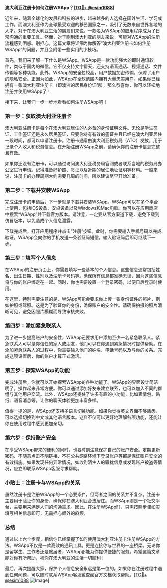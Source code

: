 **澳大利亚注册卡如何注册WSApp？[[TG💪+ @esim1088](https://t.me/s/esim1088)]**

近年来，随着全球化的发展和科技的进步，越来越多的人选择在国外生活、学习或工作。而澳大利亚作为全球最受欢迎的移民国家之一，吸引了无数来自世界各地的人才。对于在澳大利亚生活的朋友们来说，一款名为WSApp的应用程序成为了日常沟通的重要工具。然而，对于刚到澳大利亚的朋友来说，可能对WSApp的注册流程感到困惑。别担心，这篇文章将详细为你解答“澳大利亚注册卡如何注册WSApp”的问题，并且会附带一些实用的小技巧。

首先，我们来了解一下什么是WSApp。WSApp是一款功能强大的即时通讯软件，类似于国内的微信，它不仅支持文字聊天，还支持语音通话、视频通话、文件传输等多种功能。此外，WSApp的安全性较高，用户数据加密传输，保障了用户的隐私安全。正因为如此，WSApp在全球范围内拥有大量忠实用户。如果你已经拥有一张澳大利亚注册卡（即澳洲的居民身份证明），那么恭喜你，你可以轻松地注册并使用WSApp了！

接下来，让我们一步一步地看看如何注册WSApp吧！

### **第一步：获取澳大利亚注册卡**
澳大利亚注册卡是每个在澳大利亚居住的人必备的身份证明文件。无论是学生签证、工作签证还是永久居民签证，只要你持有有效的签证并且已经在澳大利亚居住一段时间，都可以申请注册卡。注册卡通常由澳大利亚税务局（ATO）发放，用于记录个人收入和税务信息。在开始注册WSApp之前，请确保你的注册卡信息完整且有效。

如果你还没有注册卡，可以通过访问澳大利亚税务局官网或者联系当地的税务局办公室进行申请。记得准备好护照、签证以及近期的居住地址证明等材料。一般来说，注册卡的办理周期大约需要几周的时间，所以建议尽早开始准备。

### **第二步：下载并安装WSApp**
完成注册卡的申请后，下一步就是下载并安装WSApp。WSApp可以在多个平台上使用，包括iOS设备、安卓设备以及Windows和Mac电脑。你可以在应用商店中搜索“WSApp”并下载官方版本。请注意，一定要从官方渠道下载，避免下载到仿冒版本，以免造成个人信息泄露。

下载完成后，打开应用程序并点击“注册”按钮。此时，你需要输入手机号码以完成验证。WSApp会向你的手机发送一条验证码短信，输入验证码后即可继续下一步。

### **第三步：填写个人信息**
在WSApp的注册页面上，你需要填写一些基本的个人信息。这些信息通常包括姓名、出生日期、性别以及注册卡号码等。确保所有信息都准确无误，因为这些信息将与你的账户绑定在一起。同时，你也需要设置一个登录密码，以便日后登录时使用。

在这里，特别需要注意的是，WSApp可能会要求你上传一张身份证件的照片，例如护照或驾照。这是为了验证你的身份，确保账户的安全性。请确保拍摄的照片清晰可见，避免因照片模糊而导致审核失败。

### **第四步：添加紧急联系人**
为了进一步提高账户的安全性，WSApp还要求用户添加至少一名紧急联系人。紧急联系人可以是你信任的家人或朋友，他们可以在你遇到紧急情况时提供帮助。在添加紧急联系人的过程中，你需要输入他们的姓名、电话号码以及与你的关系。完成这项设置后，你的账户才算正式激活。

### **第五步：探索WSApp的功能**
完成注册后，你就可以开始探索WSApp的各种功能了。WSApp的界面设计简洁明了，操作起来非常方便。你可以通过添加好友来建立联系，也可以加入不同的群组与其他用户交流。此外，WSApp还提供了许多有趣的小功能，比如表情包、贴纸、语音消息等，让你的聊天体验更加丰富多样。

值得一提的是，WSApp还支持多语言切换功能。如果你觉得英文界面不够熟悉，可以选择切换到中文或其他语言版本。这样不仅可以更好地理解各项功能，还能让你在使用过程中感到更加亲切。

### **第六步：保持账户安全**
在享受WSApp带来的便利的同时，也要时刻注意保护自己的账户安全。定期更新密码、不随意点击不明链接、不在公共网络环境下登录账户等都是保证账户安全的有效措施。如果发现任何异常情况，如收到陌生人的骚扰信息或发现账户被盗等情况，应立即联系WSApp客服寻求帮助。

### **小贴士：注册卡与WSApp的关系**
虽然注册卡是注册WSApp的一个必要条件，但两者之间的关系并不复杂。注册卡主要用于验证你的身份，确保你在澳大利亚合法居住。而WSApp则是一个社交平台，主要用来满足人们的沟通需求。因此，在注册WSApp时，只需按照步骤如实填写相关信息即可，无需担心额外的麻烦。

### **总结**
通过以上六个步骤，相信你已经掌握了如何使用澳大利亚注册卡注册WSApp的方法。WSApp不仅是一款高效的通讯工具，更是连接你与世界的一座桥梁。无论你是留学生、工作者还是旅居者，WSApp都能为你提供便捷的服务。希望这篇文章能对你有所帮助，祝你在澳大利亚的生活一切顺利！

最后，再次提醒大家，保护个人信息安全永远是第一位的。如果你在注册过程中遇到任何问题，可以随时联系WSApp客服或查阅官方文档获取帮助。[[TG💪+ @esim1088](https://t.me/s/esim1088) ![Image](https://i.postimg.cc/4NQfJmqS/Snipaste-2025-05-13-00-14-12.png)]